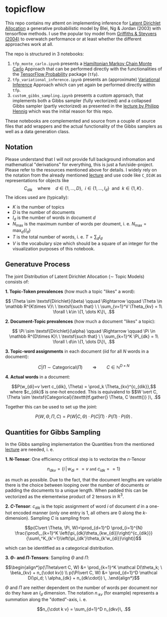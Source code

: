 # topicflow

This repo contains my attemt on implementing inference for [Latent Dirichlet Allocation](https://www.jmlr.org/papers/volume3/blei03a/blei03a.pdf) a generative probabilistic model by Blei, Ng & Jordan (2003) with tensorflow methods. I use the popular toy model from [Griffiths & Steyvers (2004)](https://www.pnas.org/doi/full/10.1073/pnas.0307752101) to overwatch performance or at least whether the different approaches work at all.

The repo is structured in 3 notebooks:

1. `tfp_monte_carlo.ipynb` presents a [Hamiltonian Markov Chain Monte Carlo](https://www.tensorflow.org/probability/examples/A_Tour_of_TensorFlow_Probability#mcmc) Approach that can be performed directly with the functionalities of the [TensorFlow Probability](https://www.tensorflow.org/probability) package (`tfp`).
2. `tfp_variational_inference.ipynb` presents an (approximate) [Variational Inference](https://colab.research.google.com/github/tensorflow/probability/blob/main/tensorflow_probability/examples/jupyter_notebooks/Variational_Inference_and_Joint_Distributions.ipynb) Approach which can yet again be performed directly within `tfp`.
3. `custom_gibbs_sampling.ipynb` presents a custom approach, that implements both a Gibbs sampler (fully vectorized) and a collapsed Gibbs sampler (partly vectorized) as presented in the [lecture by Philipp Hennig](https://youtu.be/z2q7LhsnWNg) which was the initial reason for this repo.

These notebooks are complemented and source from a couple of source files that add wrappers and the actual functionality of the Gibbs samplers as well as a data generation class.

## Notation

Please understand that I will not provide full background infromation and mathematical "derivations" for everything, this is just a fun/side-project. Please refer to the resources mentioned above for details. I widely rely on the notation from the already mentioned [lecture](https://youtu.be/z2q7LhsnWNg) and use code like `C_DIdK` as representations for objects like 
$$C_{dik}\quad \textsf{where} \quad d\in \{1, \dots, D\}, \ \ i \in \{1, \dots , I_d\} \ \ \textsf{and} \ \ k \in \{1, K \}\, .$$
The idices used are (typically):
- $K$ is the number of topics 
- $D$ is the number of documents
- $I_d$ is the number of words in document $d$
- $N_{\mathrm{max}}$ is the maximum number of words per doument, i. e. $N_{\mathrm{max}} = \max_d \{I_d\}$
- $T$ is the total number of words, i. e. $T = \sum_d I_d$
- $V$ is the vocabulary size which should be a square of an integer for the visualization purposes of this notebook.

## Generatuve Process

The joint Distribution of Latent Dirichlet Allocation ($\sim$ Topic Models) consists of:

**1. Topic-Token prevalences** (how much a topic "likes" a word): 
```math
    \Theta \sim \textsf{Dirichlet}(\beta) \qquad \Rightarrow \qquad \Theta \in \mathbb R^{K\times V}\ \ \textsf{such that} \ \ \sum_{v=1}^V \Theta_{kv} = 1\ \forall \ k\in \{1, \dots K\}\, .
```
**2. Document-Topic prevalences** (how much a document "likes" a topic):
```math
    \Pi \sim \textsf{Dirichlet}(\alpha)  \qquad \Rightarrow \qquad \Pi     \in \mathbb R^{D\times K}\ \ \textsf{such that} \ \ \sum_{k=1}^K \Pi_{dk}    = 1\ \forall \ d\in \{1, \dots D\}\, .
```
**3. Topic-word assignments** in each document (iid for all $N$ words in a document):
```math
    C \vert \Pi \sim \textsf{Categorical}(\Pi) \qquad \Rightarrow \qquad C \in \mathbb N^{D\times N}
``` 
**4. Actual words** in a document: 
```math
P(w_{di}=v \vert c_{dik}, \Theta) = \prod_k \Theta_{kv}^{c_{dik}},$$ where $c_{dik}$ is one-hot encoded. This is equivalend to $$W \vert C, \Theta \sim \textsf{Categorical}(\texttt{tf.gather(} \Theta, C \texttt{)} )\, .
```

Together this can be used to set up the joint:
```math
    P(W, \Theta, \Pi, C) = P(W\vert C, \Theta)\cdot P(C\vert \Pi)\cdot P(\Pi)\cdot P(\Theta)\, .
```


## Quantities for Gibbs Sampling

In the Gibbs sampling implementation the Quantities from the mentioned [lecture](https://youtu.be/z2q7LhsnWNg) are needed, i. e. 


**1. N-Tensor**: One efficiency crtitical step is to vectorize the $n$-Tenosr
```math
n_{dkv} =  \{i \, \vert \, w_{di} == v \ \texttt{and} \ c_{idk} ==1\}
```
as much as possible. Due to the fact, that the document lengths are variable there is the choice between looping over the number of documents or padding the documents to a unique length. When padded this can be vectorized as the elementwise product of 2 tensors in $\mathbb{R}^3$.

**2. $C$-Tensor**: $c_{dik}$ is the topic assignment of word $i$ of document $d$ in a one-hot encoded manner (only one entry is 1, all others are 0 along the $k$-dimension). Sampling $C$ is sampling from 
```math
p(C\vert \Theta, \Pi, W)=\prod_{d=1}^D \prod_{i=1}^{N} \frac{\prod\,_{k=1}^K \left(\pi_{dk}\theta_{kw_{di}}\right)^{c_{dik}}}{\sum\,^K_{k'=1}\left(\pi_{dk'}\theta_{k'w_{di}}\right)}
``` 
which can be identitfied as a categorical distribution.

**3. $\Theta$- and $\Pi$-Tensors**: Sampling $\Theta$ and $\Pi$:
```math
\begin{align*}p(\Theta\vert C, W) &= \prod_{k=1}^K \mathcal D(\theta_k; \ \beta_{kv} + n_{\cdot kv}) \\ p(\Pi\vert C, W)    &= \prod_{d=1}^D \mathcal D(\pi_d; \ \alpha_{dk} + n_{dk\cdot}) \, .\end{align*}
```
$\Theta$ and $\Pi$ are neither dependent on the number of words per document nor do they have an $I_d$ dimension. The notation $n_{\cdot k v}$ (for example) represents a summation along the "dotted"-axis, i. e.
```math
n_{\cdot k v} = \sum_{d=1}^D n_{dkv}\, .
```

